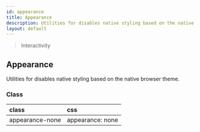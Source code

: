 ```yaml
---
id: appearance
title: Appearance
description: Utilities for disables native styling based on the native browser theme.
layout: default
---
```


> Interactivity

## Appearance

Utilities for disables native styling based on the native browser theme.

### Class

| <span class="px-3 py-1 text-white bg-charcoal-100 rounded-full">class</span> | <span class="px-3 py-1 text-white bg-charcoal-100 rounded-full">css</span> |
|:--|:--|
| appearance-none | appearance: none |


